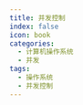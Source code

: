 ```yaml
---
title: 并发控制
index: false
icon: book
categories: 
  - 计算机操作系统
  - 并发
tags:
  - 操作系统
  - 并发控制
---
```


<Catalog />